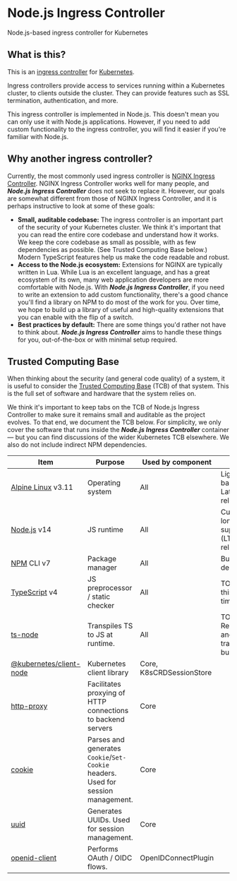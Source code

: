 # Node.js Ingress Controller
Node.js-based ingress controller for Kubernetes

## What is this?

This is an [ingress controller](https://kubernetes.io/docs/concepts/services-networking/ingress-controllers/) for [Kubernetes](https://kubernetes.io/).

Ingress controllers provide access to services running within a Kubernetes cluster, to clients outside the cluster. They can provide features such as SSL termination, authentication, and more.

This ingress controller is implemented in Node.js. This doesn't mean you can only use it with Node.js applications. However, if you need to add custom functionality to the ingress controller, you will find it easier if you're familiar with Node.js.

## Why another ingress controller?

Currently, the most commonly used ingress controller is [NGINX Ingress Controller](https://kubernetes.github.io/ingress-nginx/). NGINX Ingress Controller works well for many people, and _**Node.js Ingress Controller**_ does not seek to replace it. However, our goals are somewhat different from those of NGINX Ingress Controller, and it is perhaps instructive to look at some of these goals:

* **Small, auditable codebase:** The ingress controller is an important part of the security of your Kubernetes cluster. We think it's important that you can read the entire core codebase and understand how it works. We keep the core codebase as small as possible, with as few dependencies as possible. (See Trusted Computing Base below.) Modern TypeScript features help us make the code readable and robust.
* **Access to the Node.js ecosystem:** Extensions for NGINX are typically written in Lua. While Lua is an excellent language, and has a great ecosystem of its own, many web application developers are more comfortable with Node.js. With _**Node.js Ingress Controller**_, if you need to write an extension to add custom functionality, there's a good chance you'll find a library on NPM to do most of the work for you. Over time, we hope to build up a library of useful and high-quality extensions that you can enable with the flip of a switch.
* **Best practices by default:** There are some things you'd rather not have to think about. _**Node.js Ingress Controller**_ aims to handle these things for you, out-of-the-box or with minimal setup required.

## Trusted Computing Base

When thinking about the security (and general code quality) of a system, it is useful to consider the [Trusted Computing Base](https://en.wikipedia.org/wiki/Trusted_computing_base) (TCB) of that system. This is the full set of software and hardware that the system relies on.

We think it's important to keep tabs on the TCB of Node.js Ingress Controller to make sure it remains small and auditable as the project evolves. To that end, we document the TCB below. For simplicity, we only cover the software that runs inside the _**Node.js Ingress Controller**_ container — but you can find discussions of the wider Kubernetes TCB elsewhere. We also do not include indirect NPM dependencies.

Item     | Purpose | Used by component | Notes
---------|---------|------|-----
[Alpine Linux](https://alpinelinux.org/) v3.11 | Operating system | All | Lightweight base image. Latest major release.
[Node.js](https://nodejs.org/) v14 | JS runtime | All | Current long-term support (LTS) release.
[NPM](https://npmjs.com/) CLI v7 | Package manager | All | Build-time dependency.
[TypeScript](https://npmjs.com/package/typescript) v4 | JS preprocessor / static checker | All | TODO: Run this at build time.
[ts-node](https://npmjs.com/package/ts-node) | Transpiles TS to JS at runtime. | All | TODO: Remove this and run TS transpiler at build time.
[@kubernetes/client-node](https://npmjs.com/package/@kubernetes/client-node) | Kubernetes client library | Core, K8sCRDSessionStore | 
[http-proxy](https://npmjs.com/package/http-proxy) | Facilitates proxying of HTTP connections to backend servers | Core | 
[cookie](https://npmjs.com/package/cookie) | Parses and generates `Cookie`/`Set-Cookie` headers. Used for session management. | Core |
[uuid](https://npmjs.com/package/uuid) | Generates UUIDs. Used for session management. | Core |
[openid-client](https://npmjs.com/package/openid-client) | Performs OAuth / OIDC flows. | OpenIDConnectPlugin |
